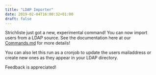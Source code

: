 ```yaml
---
title: "LDAP Importer"
date: 2019-02-04T16:00:32+01:00
draft: false
---
```


Strichliste just got a new, experimental command! You can now import users from a LDAP source. 
See the documentation here at our [Commands.md](https://github.com/strichliste/strichliste-backend/blob/master/docs/Commands.md#import-from-ldap) for more details!

You can also let this run as a cronjob to update the users mailaddress or create new ones as they appear in your LDAP directory.

Feedback is appreciated!
